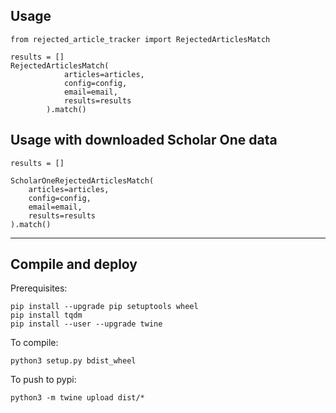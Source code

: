 ## Usage
```
from rejected_article_tracker import RejectedArticlesMatch

results = []
RejectedArticlesMatch(
            articles=articles,
            config=config,
            email=email,
            results=results
        ).match()
```



## Usage with downloaded Scholar One data

```
results = []

ScholarOneRejectedArticlesMatch(
    articles=articles,
    config=config,
    email=email,
    results=results
).match()
```


---
## Compile and deploy  

Prerequisites:

```
pip install --upgrade pip setuptools wheel
pip install tqdm
pip install --user --upgrade twine
```

To compile:
```
python3 setup.py bdist_wheel
```

To push to pypi:
```
python3 -m twine upload dist/*
```
